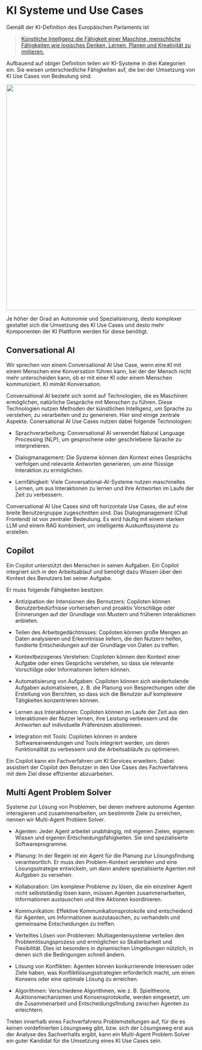 # KI Systeme und Use Cases

Gemäß der KI-Definition des Europäischen Parlaments ist

> [Künstliche Intelligenz die Fähigkeit einer Maschine, menschliche Fähigkeiten wie logisches Denken, Lernen, Planen und Kreativität zu imitieren.](https://www.europarl.europa.eu/topics/de/article/20200827STO85804/was-ist-kunstliche-intelligenz-und-wie-wird-sie-genutzt)

Aufbauend auf obiger Definition teilen wir KI-Systeme in drei Kategorien ein. Sie weisen unterschiedliche Fähigkeiten auf, die bei der Umsetzung von KI Use Cases von Bedeutung sind.

<img src="../ki_systeme.png" width="600" height="600" />

Je höher der Grad an Autonomie und Spezialisierung, desto komplexer gestaltet sich die Umsetzung des KI Use Cases und desto mehr Komponenten der KI Plattform werden für diese benötigt.

## Conversational AI

Wir sprechen von einem Conversational AI Use Case, wenn eine KI mit einem Menschen eine Konversation führen kann, bei der der Mensch nicht mehr unterscheiden kann, ob er mit einer KI oder einem Menschen kommuniziert. KI mimikt Konversation.

Conversational AI bezieht sich somit auf Technologien, die es Maschinen ermöglichen, natürliche Gespräche mit Menschen zu führen. Diese Technologien nutzen Methoden der künstlichen Intelligenz, um Sprache zu verstehen, zu verarbeiten und zu generieren. Hier sind einige zentrale Aspekte. Conersational AI Use Cases nutzen dabei folgende Technologien:

- Sprachverarbeitung: Conversational AI verwendet Natural Language Processing (NLP), um gesprochene oder geschriebene Sprache zu interpretieren.

- Dialogmanagement: Die Systeme können den Kontext eines Gesprächs verfolgen und relevante Antworten generieren, um eine flüssige Interaktion zu ermöglichen.

- Lernfähigkeit: Viele Conversational-AI-Systeme nutzen maschinelles Lernen, um aus Interaktionen zu lernen und ihre Antworten im Laufe der Zeit zu verbessern.

Conversational AI Use Cases sind oft horizontale Use Cases, die auf eine breite Benutzergruppe zugeschnitten sind. Das Dialogmanagement (Chat Frontend) ist von zentraler Bedeutung. Es wird häufig mit einem starken LLM und einem RAG kombiniert, um intelligente Auskunftssysteme zu erstellen. 

## Copilot

Ein Copilot unterstützt den Menschen in seinen Aufgaben. Ein Copilot integriert sich in den Arbeitsablauf und benötigt dazu Wissen über den Kontext des Benutzers bei seiner Aufgabe.

Er muss folgende Fähigkeiten besitzen:

- Antizipation der Intensionen des Bernutzers: Copiloten können Benutzerbedürfnisse vorhersehen und proaktiv Vorschläge oder Erinnerungen auf der Grundlage von Mustern und früheren Interaktionen anbieten.

- Teilen des Arbeitsgedächtnisses: Copiloten können große Mengen an Daten analysieren und Erkenntnisse liefern, die den Nutzern helfen, fundierte Entscheidungen auf der Grundlage von Daten zu treffen.

- Kontextbezogenes Verstehen: Copiloten können den Kontext einer Aufgabe oder eines Gesprächs verstehen, so dass sie relevante Vorschläge oder Informationen liefern können.

- Automatisierung von Aufgaben: Copiloten können sich wiederholende Aufgaben automatisieren, z. B. die Planung von Besprechungen oder die Erstellung von Berichten, so dass sich die Benutzer auf komplexere Tätigkeiten konzentrieren können.

- Lernen aus Interaktionen: Copiloten können im Laufe der Zeit aus den Interaktionen der Nutzer lernen, ihre Leistung verbessern und die Antworten auf individuelle Präferenzen abstimmen.

- Integration mit Tools: Copiloten können in andere Softwareanwendungen und Tools integriert werden, um deren Funktionalität zu verbessern und die Arbeitsabläufe zu optimieren.

Ein Copilot kann ein Fachverfahren um KI Services erweitern. Dabei assistiert der Copilot den Benutzer in den Use Cases des Fachverfahrens  mit dem Ziel diese effizienter abzuarbeiten.

## Multi Agent Problem Solver

Systeme zur Lösung von Problemen, bei denen mehrere autonome Agenten interagieren und zusammenarbeiten, um bestimmte Ziele zu erreichen, nennen wir Multi-Agent Problem Solver.  

- Agenten: Jeder Agent arbeitet unabhängig, mit eigenen Zielen, eigenem Wissen und eigenen Entscheidungsfähigkeiten. Sie sind spezialisierte Softwareprogramme.

- Planung: In der Regeln ist ein Agent für die Planung zur Lösungsfindung verantwortlich. Er muss den Problem-Kontext verstehen und eine Lösungsstrategie entwickeln, um dann andere spezialisierte Agenten mit Aufgaben zu versehen.

- Kollaboration: Um komplexe Probleme zu lösen, die ein einzelner Agent nicht selbstständig lösen kann, müssen Agenten zusammenarbeiten, Informationen austauschen und ihre Aktionen koordinieren.

- Kommunikation: Effektive Kommunikationsprotokolle sind entscheidend für Agenten, um Informationen auszutauschen, zu verhandeln und gemeinsame Entscheidungen zu treffen.

- Verteiltes Lösen von Problemen: Multiagentensysteme verteilen den Problemlösungsprozess und ermöglichen so Skalierbarkeit und Flexibilität. Dies ist besonders in dynamischen Umgebungen nützlich, in denen sich die Bedingungen schnell ändern.

- Lösung von Konflikten: Agenten können konkurrierende Interessen oder Ziele haben, was Konfliktlösungsstrategien erforderlich macht, um einen Konsens oder eine optimale Lösung zu erreichen.

- Algorithmen: Verschiedene Algorithmen, wie z. B. Spieltheorie, Auktionsmechanismen und Konsensprotokolle, werden eingesetzt, um die Zusammenarbeit und Entscheidungsfindung zwischen Agenten zu erleichtern.

Treten innerhalb eines Fachverfahrens Problemstellungen auf, für die es keinen vordefinierten Lösungsweg gibt, bzw. sich der Lösungsweg erst aus der Analyse des Sachverhalts ergibt, kann ein Multi-Agent Problem Solver ein guter Kandidat für die Umsetzung eines KI Use Cases sein.
